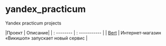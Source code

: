 # yandex_practicum
Yandex practicum projects

|Проект  | Описание| 
| : -------- | : ----------- |
| [Bert](https://github.com/Bayval/yandex_practicum/blob/main/Text_analysis.ipynb) | Интернет-магазин «Викишоп» запускает новый сервис |
